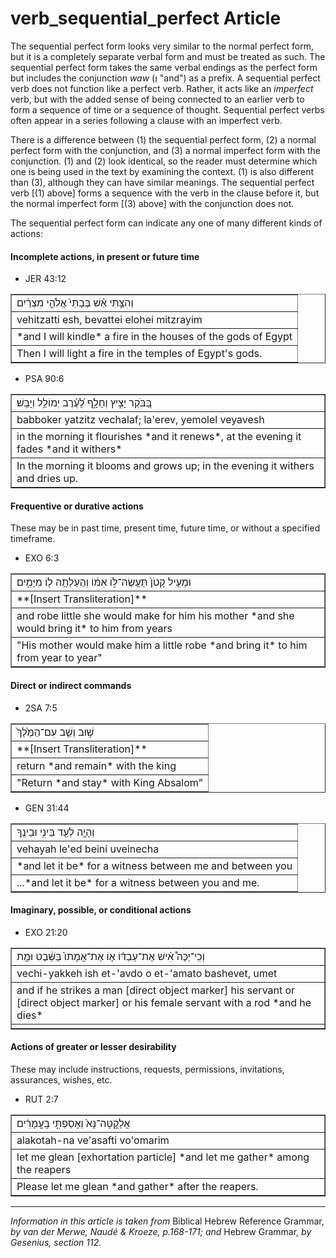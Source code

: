 # verb_sequential_perfect Article
The sequential perfect form looks very similar to the normal perfect form, but it is a completely separate verbal form and must be treated as such. The sequential perfect form takes the same verbal endings as the perfect form but includes the conjunction *waw* (וְ "and") as a prefix. A sequential perfect verb does not function like a perfect verb. Rather, it acts like an *imperfect* verb, but with the added sense of being connected to an earlier verb to form a sequence of time or a sequence of thought. Sequential perfect verbs often appear in a series following a clause with an imperfect verb.

There is a difference between (1) the sequential perfect form, (2) a normal perfect form with the conjunction, and (3) a normal imperfect form with the conjunction. (1) and (2) look identical, so the reader must determine which one is being used in the text by examining the context.  (1) is also different than (3), although they can have similar meanings.  The sequential perfect verb [(1) above] forms a sequence with the verb in the clause before it, but the normal imperfect form [(3) above] with the conjunction does not.

The sequential perfect form can indicate any one of many different kinds of actions:

#### **Incomplete actions, in present or future time**
* JER 43:12
<table border="1" class="docutils">
<colgroup>
<col width="100%" />
</colgroup>
<tbody valign="top">
<tr class="row-odd"><td>וְהִצַּ֣תִּי אֵ֗שׁ בְּבָתֵּי֙ אֱלֹהֵ֣י מִצְרַ֔יִם</td>
</tr>
<tr class="row-even"><td>vehitzatti esh, bevattei elohei mitzrayim</td>
</tr>
<tr class="row-odd"><td>*and I will kindle* a fire in the houses of the gods of Egypt</td>
</tr>
<tr class="row-even"><td>Then I will light a fire in the temples of Egypt's gods.</td>
</tr>
</tbody>
</table>

* PSA 90:6
<table border="1" class="docutils">
<colgroup>
<col width="100%" />
</colgroup>
<tbody valign="top">
<tr class="row-odd"><td>בַּ֭בֹּקֶר יָצִ֣יץ וְחָלָ֑ף לָ֝עֶ֗רֶב יְמוֹלֵ֥ל וְיָבֵֽשׁ׃</td>
</tr>
<tr class="row-even"><td>babboker yatzitz vechalaf; la'erev, yemolel veyavesh</td>
</tr>
<tr class="row-odd"><td>in the morning it flourishes *and it renews*, at the evening it fades *and it withers*</td>
</tr>
<tr class="row-even"><td>In the morning it blooms and grows up; in the evening it withers and dries up.</td>
</tr>
</tbody>
</table>

#### **Frequentive or durative actions**
These may be in past time, present time, future time, or without a specified timeframe.
* EXO 6:3
<table border="1" class="docutils">
<colgroup>
<col width="100%" />
</colgroup>
<tbody valign="top">
<tr class="row-odd"><td>וּמְעִ֤יל קָטֹן֙ תַּעֲשֶׂה־לּ֣וֹ אִמּ֔וֹ וְהַעַלְתָ֥ה ל֖וֹ מִיָּמִ֣ים</td>
</tr>
<tr class="row-even"><td>**[Insert Transliteration]**</td>
</tr>
<tr class="row-odd"><td>and robe little she would make for him his mother *and she would bring it* to him from years</td>
</tr>
<tr class="row-even"><td>"His mother would make him a little robe *and bring it* to him from year to year"</td>
</tr>
</tbody>
</table>

#### **Direct or indirect commands**
* 2SA 7:5
<table border="1" class="docutils">
<colgroup>
<col width="100%" />
</colgroup>
<tbody valign="top">
<tr class="row-odd"><td>שׁ֣וּב וְשֵׁ֤ב עִם־הַמֶּ֙לֶךְ֙</td>
</tr>
<tr class="row-even"><td>**[Insert Transliteration]**</td>
</tr>
<tr class="row-odd"><td>return *and remain* with the king</td>
</tr>
<tr class="row-even"><td>"Return *and stay* with King Absalom" </td>
</tr>
</tbody>
</table>

* GEN 31:44
<table border="1" class="docutils">
<colgroup>
<col width="100%" />
</colgroup>
<tbody valign="top">
<tr class="row-odd"><td>וְהָיָ֥ה לְעֵ֖ד בֵּינִ֥י וּבֵינֶֽךָ</td>
</tr>
<tr class="row-even"><td>vehayah le'ed beini uveinecha</td>
</tr>
<tr class="row-odd"><td>*and let it be* for a witness between me and between you</td>
</tr>
<tr class="row-even"><td>...*and let it be* for a witness between you and me.</td>
</tr>
</tbody>
</table>

#### **Imaginary, possible, or conditional actions**
* EXO 21:20
<table border="1" class="docutils">
<colgroup>
<col width="100%" />
</colgroup>
<tbody valign="top">
<tr class="row-odd"><td>וְכִֽי־יַכֶּה֩ אִ֨ישׁ אֶת־עַבְדּ֜וֹ א֤וֹ אֶת־אֲמָתוֹ֙ בַּשֵּׁ֔בֶט וּמֵ֖ת</td>
</tr>
<tr class="row-even"><td>vechi-yakkeh ish et-'avdo o et-'amato bashevet, umet</td>
</tr>
<tr class="row-odd"><td>and if he strikes a man [direct object marker] his servant or [direct object marker] or his female servant with a rod *and he dies*</td>
</tr>
<tr class="row-even"><td></td>
</tr>
</tbody>
</table>

#### **Actions of greater or lesser desirability**
These may include instructions, requests, permissions, invitations, assurances, wishes, etc.
* RUT 2:7
<table border="1" class="docutils">
<colgroup>
<col width="100%" />
</colgroup>
<tbody valign="top">
<tr class="row-odd"><td>אֲלַקֳטָה־נָּא֙ וְאָסַפְתִּ֣י בָֽעֳמָרִ֔ים</td>
</tr>
<tr class="row-even"><td>alakotah-na ve'asafti vo'omarim</td>
</tr>
<tr class="row-odd"><td>let me glean [exhortation particle] *and let me gather* among the reapers</td>
</tr>
<tr class="row-even"><td>Please let me glean *and gather* after the reapers.</td>
</tr>
</tbody>
</table>


-------------------------------------------

*Information in this article is taken from* Biblical Hebrew Reference Grammar, *by van der Merwe, Naudé & Kroeze, p.168-171; and* Hebrew Grammar, *by Gesenius, section 112.*
  
